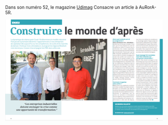 Dans son numéro 52, le magazine [Udimag](https://www.google.com/url?q=https://www.udimec.fr/sites/default/files/udimag_52_planche_bd.pdf&sa=D&ust=1609876569910000&usg=AOvVaw3cJy66w0T-8DBdHc7Ta6wK) Consacre un article à AuRorA-5R.

![](images/image1.png)

